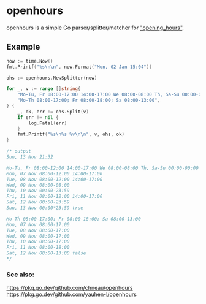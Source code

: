 # openhours

openhours is a simple Go parser/splitter/matcher for ["opening_hours"](https://wiki.openstreetmap.org/wiki/Key:opening_hours).

## Example

```go
now := time.Now()
fmt.Printf("%s\n\n", now.Format("Mon, 02 Jan 15:04"))

ohs := openhours.NewSplitter(now)

for _, v := range []string{
	"Mo-Tu, Fr 08:00-12:00 14:00-17:00 We 08:00-08:00 Th, Sa-Su 00:00-00:00",
	"Mo-Th 08:00-17:00; Fr 08:00-18:00; Sa 08:00-13:00",
} {
	_, ok, err := ohs.Split(v)
	if err != nil {
		log.Fatal(err)
	}
	fmt.Printf("%s\n%s %v\n\n", v, ohs, ok)
}

/* output
Sun, 13 Nov 21:32

Mo-Tu, Fr 08:00-12:00 14:00-17:00 We 08:00-08:00 Th, Sa-Su 00:00-00:00
Mon, 07 Nov 08:00-12:00 14:00-17:00
Tue, 08 Nov 08:00-12:00 14:00-17:00
Wed, 09 Nov 08:00-08:00
Thu, 10 Nov 00:00-23:59
Fri, 11 Nov 08:00-12:00 14:00-17:00
Sat, 12 Nov 00:00-23:59
Sun, 13 Nov 00:00*23:59 true

Mo-Th 08:00-17:00; Fr 08:00-18:00; Sa 08:00-13:00
Mon, 07 Nov 08:00-17:00
Tue, 08 Nov 08:00-17:00
Wed, 09 Nov 08:00-17:00
Thu, 10 Nov 08:00-17:00
Fri, 11 Nov 08:00-18:00
Sat, 12 Nov 08:00-13:00 false
*/
```

### See also:

https://pkg.go.dev/github.com/chneau/openhours
https://pkg.go.dev/github.com/yauhen-l/openhours
